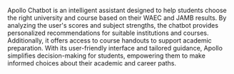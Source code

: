 Apollo Chatbot is an intelligent assistant designed to help students choose the right university and course based on their WAEC and JAMB results. By analyzing the user's scores and subject strengths, the chatbot provides personalized recommendations for suitable institutions and courses. Additionally, it offers access to course handouts to support academic preparation. With its user-friendly interface and tailored guidance, Apollo simplifies decision-making for students, empowering them to make informed choices about their academic and career paths.
